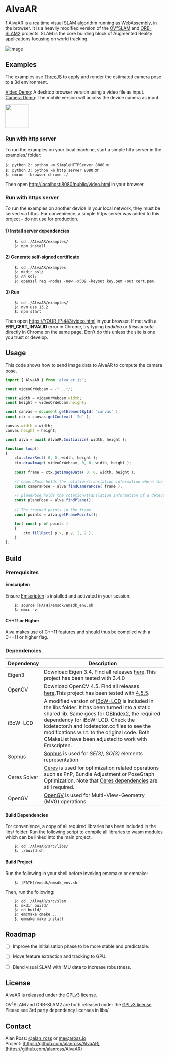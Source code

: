 # AlvaAR
1
AlvaAR is a realtime visual SLAM algorithm running as WebAssembly, in the browser. It is a heavily modified version of the [OV²SLAM](https://github.com/ov2slam/ov2slam) and [ORB-SLAM2](https://github.com/raulmur/ORB_SLAM2) projects. SLAM is the core building block of Augmented Reality applications focusing on world tracking.

![image](examples/public/assets/image.gif)


## Examples
The examples use [ThreeJS](https://threejs.org/) to apply and render the estimated camera pose to a 3d environment.  

[Video Demo](https://alanross.github.io/AlvaAR/examples/public/video.html): A desktop browser version using a video file as input.  
[Camera Demo](https://alanross.github.io/AlvaAR/examples/public/camera.html): The mobile version will access the device camera as input.

<img width="75" src="examples/public/assets/qr.png">

### Run with http server
To run the examples on your local machine, start a simple http server in the examples/ folder:

`$: python 2: python -m SimpleHTTPServer 8080` or   
`$: python 3: python -m http.server 8080` or  
`$: emrun --browser chrome ./`

Then open [http://localhost:8080/public/video.html](http://localhost:8080/public/video.html]) in your browser.

### Run with https server
To run the examples on another device in your local network, they must be served via https. For convenience, a simple https server was added to this project – do not use for production.

#### 1) Install server dependencies
```
    $: cd ./AlvaAR/examples/
    $: npm install
```

#### 2) Generate self-signed certificate
```
    $: cd ./AlvaAR/examples
    $: mkdir ssl/
    $: cd ssl/
    $: openssl req -nodes -new -x509 -keyout key.pem -out cert.pem
```

#### 3) Run
```
    $: cd ./AlvaAR/examples/
    $: nvm use 13.2
    $: npm start
``` 
Then open [https://YOUR_IP:443/video.html](https://YOUR_IP:443/video.html]) in your browser.
If met with a <b>ERR_CERT_INVALID</b> error in Chrome,
try typing <i>badidea</i> or <i>thisisunsafe</i> directly in Chrome on the same page.
Don’t do this unless the site is one you trust or develop.


## Usage

This code shows how to send image data to AlvaAR to compute the camera pose.

```javascript
import { AlvaAR } from 'alva_ar.js';

const videoOrWebcam = /*...*/;

const width = videoOrWebcam.width;
const height = videoOrWebcam.height;

const canvas = document.getElementById( 'canvas' );
const ctx = canvas.getContext( '2d' );

canvas.width = width;
canvas.height = height;

const alva = await AlvaAR.Initialize( width, height );

function loop()
{
    ctx.clearRect( 0, 0, width, height );
    ctx.drawImage( videoOrWebcam, 0, 0, width, height );
    
    const frame = ctx.getImageData( 0, 0, width, height );
    
    // cameraPose holds the rotation/translation information where the camera is estimated to be
    const cameraPose = alva.findCameraPose( frame );
    
    // planePose holds the rotation/translation information of a detected plane
    const planePose = alva.findPlane();
    
    // The tracked points in the frame
    const points = alva.getFramePoints();

    for( const p of points )
    {
        ctx.fillRect( p.x, p.y, 2, 2 );
    }
};
```


## Build

### Prerequisites

#### Emscripten
Ensure [Emscripten](https://emscripten.org/docs/getting_started/Tutorial.html) is installed and activated in your session.

```
    $: source [PATH]/emsdk/emsdk_env.sh 
    $: emcc -v
```

#### C++11 or Higher
Alva makes use of C++11 features and should thus be compiled with a C++11 or higher flag.

### Dependencies

| Dependency             | Description                                                                                                                                                                                                                                                                                                                                                                                                                         |
|------------------------|-------------------------------------------------------------------------------------------------------------------------------------------------------------------------------------------------------------------------------------------------------------------------------------------------------------------------------------------------------------------------------------------------------------------------------------|
| Eigen3                 | Download Eigen 3.4. Find all releases [here](https://eigen.tuxfamily.org/index.php?title=Main_Page).This project has been tested with 3.4.0                                                                                                                                                                                                                                                                                         |
| OpenCV                 | Download OpenCV 4.5. Find all releases [here](https://opencv.org/releases/).This project has been tested with [4.5.5](https://github.com/opencv/opencv/archive/4.5.5.zip).                                                                                                                                                                                                                                                          |
| iBoW-LCD               | A modified version of [iBoW-LCD](https://github.com/emiliofidalgo/ibow-lcd) is included in the libs folder. It has been turned into a static shared lib. Same goes for [OBIndex2](https://github.com/emiliofidalgo/obindex2), the required dependency for iBoW-LCD. Check the lcdetector.h and lcdetector.cc files to see the modifications w.r.t. to the original code. Both CMakeList have been adjusted to work with Emscripten. |
| Sophus                 | [Sophus](https://github.com/strasdat/Sophus) is used for _*SE(3), SO(3)*_ elements representation.                                                                                                                                                                                                                                                                                                                                  |
| Ceres Solver           | [Ceres](https://github.com/ceres-solver/ceres-solver) is used for optimization related operations such as PnP, Bundle Adjustment or PoseGraph Optimization. Note that [Ceres dependencies](http://ceres-solver.org/installation.html) are still required.                                                                                                                                                                           |
| OpenGV                 | [OpenGV](https://github.com/laurentkneip/opengv) is used for Multi-View-Geometry (MVG) operations.                                                                                                                                                                                                                                                                                                                                  |

#### Build Dependencies
For convenience, a copy of all required libraries has been included in the libs/ folder. Run the following script to compile all libraries to wasm modules which can be linked into the main project.

```
    $: cd ./AlvaAR/src/libs/
    $: ./build.sh
```

#### Build Project

Run the following in your shell before invoking emcmake or emmake:

```
    $: [PATH]/emsdk/emsdk_env.sh
```

Then, run the following:

```
    $: cd ./AlvaAR/src/slam
    $: mkdir build/
    $: cd build/
    $: emcmake cmake .. 
    $: emmake make install
```


## Roadmap
- [ ] Improve the initialisation phase to be more stable and predictable.
- [ ] Move feature extraction and tracking to GPU.
- [ ] Blend visual SLAM with IMU data to increase robustness. 


## License

AlvaAR is released under the [GPLv3 license](https://www.gnu.org/licenses/gpl-3.0.txt).  

OV²SLAM and ORB-SLAM2 are both released under the [GPLv3 license](https://www.gnu.org/licenses/gpl-3.0.txt). Please see 3rd party dependency licenses in libs/.


## Contact

Alan Ross: [@alan_ross](https://twitter.com/alan_ross) or [me@aross.io]()  
Project: [https://github.com/alanross/AlvaAR](https://github.com/alanross/AlvaAR)